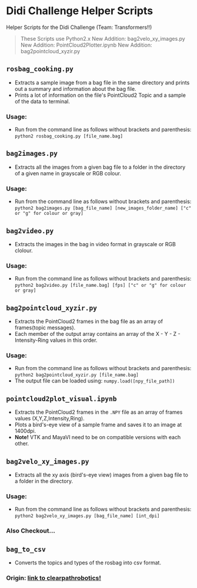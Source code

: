 # Didi Challenge Helper Scripts
Helper Scripts for the Didi Challenge (Team: Transformers!!)

> These Scripts use Python2.x
> New Addition: bag2velo_xy_images.py
> New Addition: PointCloud2Plotter.ipynb
> New Addition: bag2pointcloud_xyzir.py

## `rosbag_cooking.py`
* Extracts a sample image from a bag file in the same directory and prints out a summary and information about the bag file.
* Prints a lot of information on the file's PointCloud2 Topic and a sample of the data to terminal.
### Usage:
* Run from the command line as follows without brackets and parenthesis:
`python2 rosbag_cooking.py [file_name.bag]`

## `bag2images.py`
* Extracts all the images from a given bag file to a folder in the directory of a given name in grayscale or RGB colour.
### Usage:
* Run from the command line as follows without brackets and parenthesis:
  `python2 bag2images.py [bag_file_name] [new_images_folder_name] ["c" or "g" for colour or gray]`

## `bag2video.py`
* Extracts the images in the bag in video format in grayscale or RGB clolour.
### Usage:
* Run from the command line as follows without brackets and parenthesis:
  `python2 bag2video.py [file_name.bag] [fps] ["c" or "g" for colour or gray]`

## `bag2pointcloud_xyzir.py`
* Extracts the PointCloud2 frames in the bag file as an array of frames(topic messages).
* Each member of the output array contains an array of the X - Y - Z - Intensity-Ring values in this order.
### Usage:
* Run from the command line as follows without brackets and parenthesis:
`python2 bag2pointcloud_xyzir.py [file_name.bag]`
* The output file can be loaded using:
`numpy.load([npy_file_path])`

## `pointcloud2plot_visual.ipynb`
* Extracts the PointCloud2 frames in the `.NPY` file as an array of frames values (X,Y,Z,Intensity,Ring).
* Plots a bird's-eye view of a sample frame and saves it to an image at 1400dpi.
* **Note!** VTK and MayaVI need to be on compatible versions with each other.

## `bag2velo_xy_images.py`
* Extracts all the xy axis (bird's-eye view) images from a given bag file to a folder in the directory.
### Usage:
* Run from the command line as follows without brackets and parenthesis:
  `python2 bag2velo_xy_images.py [bag_file_name] [int_dpi]`



### Also Checkout...

## `bag_to_csv`
* Converts the topics and types of the rosbag into csv format.
### Origin: [link to clearpathrobotics!](http://www.clearpathrobotics.com/downloads/support/bag_to_csv.zip)
